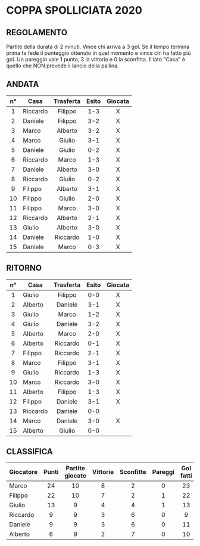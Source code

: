 # COPPA SPOLLICIATA 2020

## REGOLAMENTO

Partite della durata di 2 minuti. Vince chi arriva a 3 gol. Se il tempo termina prima fa fede il punteggio ottenuto in quel momento e vince chi ha fatto più gol. Un pareggio vale 1 punto, 3 la vittoria e 0 la sconfitta. Il lato "Casa" è quello che NON prevede il lancio della pallina.


## ANDATA
| n° | Casa | Trasferta | Esito | Giocata
|:-:|----------|:-------------:|:------:|:------:
| 1 | Riccardo | Filippo | 1-3 | X
| 2 | Daniele | Filippo | 3-2 | X
| 3 | Marco | Alberto | 3-2 | X
| 4 | Marco | Giulio | 3-1 | X
| 5 | Daniele | Giulio | 0-2 | X
| 6 | Riccardo | Marco | 1-3 | X
| 7 | Daniele | Alberto | 3-0 | X
| 8 | Riccardo | Giulio | 0-2 | X
| 9 | Filippo | Alberto | 3-1 | X
| 10 | Filippo | Giulio | 2-0 | X
| 11 | Filippo | Marco | 3-0 | X
| 12 | Riccardo | Alberto | 2-1 | X
| 13 | Giulio | Alberto | 3-0 | X
| 14 | Daniele | Riccardo | 1-0 | X
| 15 | Daniele | Marco | 0-3 | X

## RITORNO
| n° | Casa | Trasferta | Esito | Giocata
|:-:|----------|:-------------:|:------:|:------:
| 1 | Giulio | Filippo | 0-0 | X
| 2 | Alberto | Daniele | 3-1 | X
| 3 | Giulio | Marco | 1-2 | X
| 4 | Giulio | Daniele | 3-2 | X
| 5 | Alberto | Marco | 2-0 | X
| 6 | Alberto | Riccardo | 0-1 | X
| 7 | Filippo | Riccardo | 2-1 | X
| 8 | Marco | Filippo | 3-1 | X
| 9 | Giulio | Riccardo | 1-3 | X
| 10 | Marco | Riccardo | 3-0 | X
| 11 | Alberto | Filippo | 1-3 | X
| 12 | Filippo | Daniele | 3-1 | X
| 13 | Riccardo | Daniele | 0-0 |
| 14 | Marco | Daniele | 3-0 | X
| 15 | Alberto | Giulio | 0-0 |

## CLASSIFICA
| Giocatore | Punti | Partite giocate | Vittorie | Sconfitte | Pareggi | Gol fatti | Gol subiti | Differenza reti
|--------|:-----:|:--------:|:--------:|:--------:|:--------:|:--------:|:--------:|:--------:|
|Marco | 24 | 10 | 8 | 2 | 0 | 23 | 11 | 12
|Filippo | 22 | 10 | 7 | 2 | 1 | 22 | 11 | 11
|Giulio | 13 | 9 | 4 | 4 | 1 | 13 | 12 | 1
|Riccardo | 9 | 9 | 3 | 6 | 0 | 9 | 16 | -7
|Daniele | 9 | 9 | 3 | 6 | 0 | 11 | 19 | -8
|Alberto | 6 | 9 | 2 | 7 | 0 | 10 | 19 | -9
